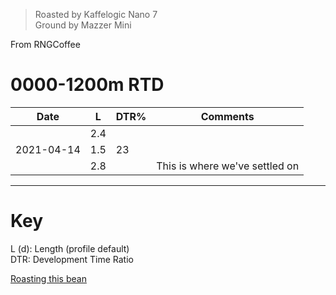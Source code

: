 > Roasted by Kaffelogic Nano 7<br>
> Ground by Mazzer Mini

From RNGCoffee

# 0000-1200m RTD

| Date | L       | DTR% | Comments |
|-------|------------|-------|----------
|  | 2.4 |  | 
| 2021-04-14 | 1.5 | 23 | 
|            | 2.8 |    | This is where we've settled on

---

# Key

L (d): Length (profile default)  
DTR: Development Time Ratio

[Roasting this bean](https://espressocoffeeguide.com/gourmet-coffee/arabian-and-african-coffees/ethiopian-coffee/ethiopian-yirgacheffe-coffee/#roasting)
